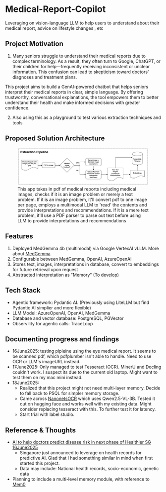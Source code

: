 # Medical-Report-Copilot
Leveraging on vision-language LLM to help users to understand about their medical report, advice on lifestyle changes , etc

## Project Motivation
1. Many seniors struggle to understand their medical reports due to complex terminology. As a result, they often turn to Google, ChatGPT, or their children for help—frequently receiving inconsistent or unclear information. This confusion can lead to skepticism toward doctors' diagnoses and treatment plans.

This project aims to build a GenAI-powered chatbot that helps seniors interpret their medical reports in clear, simple language. By offering trustworthy, conversational explanations, the tool empowers them to better understand their health and make informed decisions with greater confidence.

2. Also using this as a playground to test various extraction techniques and tools

## Proposed Solution Architecture
<figure>
    <img src="assets/med_archi.png" alt="Architecture Diagram" width="1200">
    <figcaption>This app takes in pdf of medical reports including medical images, checks if it is an image problem or merely a text problem. If it is an image problem, it'll convert pdf to one image per page, employs a multimodal LLM to 'read' the contents and provide interpretations and recommendations. If it is a mere text problem, it'll use a PDF parser to parse out text before using LLM to provide interpretations and recommendations</figcaption>
</figure>


## Features
1. Deployed MedGemma 4b (multimodal) via Google VertexAI vLLM. More about [MedGemma](https://deepmind.google/models/gemma/medgemma/)
2. Configurable between MedGemma, OpenAI, AzureOpenAI
3. Stores text, images, interpretations in database, convert to embeddings for future retrieval upon request
4. Abstracted interpretation as "Memory" (To develop)

## Tech Stack
* Agentic framework: Pydantic AI. (Previously using LiteLLM but find Pydantic AI simplier and more flexible)
* LLM Model: AzureOpenAI, OpenAI, MedGemma
* Database and vector database: PostgreSQL, PGVector
* Observility for agentic calls: TraceLoop


## Documenting progress and findings
* 16June2025: testing pipleine using the eye medical report. It seems to be scanned pdf, which pdfplumber isn't able to handle. Need to use OCR or LLM's imageURL instead.
* 17June2025: Only managed to test Tesseract (OCR). MinerU and Docling couldn't work. I suspect its due to the current old laptop. Might want to test them on my mac mini instead.
* 18June2025: 
    * Realized that this project might not need multi-layer memory. Decide to fall back to PSQL for simpler memory storage.
    * Came across [NanonetsOCR](https://huggingface.co/nanonets/Nanonets-OCR-s) which uses Qwen2.5-VL-3B. Tested it out on hugging face and works well with my existing data. Might consider replacing tesseract with this. To further test it for latency. 
    * Start trial with label studio. 


## Reference & Thoughts
* [AI to help doctors predict disease risk in next phase of Healthier SG 16June2025](https://www.straitstimes.com/singapore/health/ai-to-help-doctors-predict-disease-risk-in-next-bound-of-healthier-sg-ong-ye-kung)
    * Singapore just announced to leverage on health records for predictive AI. Glad that I had something similar in mind when first started this project. 
    * Data may include: National health records, socio-economic, genetic data 
* Planning to include a multi-level memory module, with reference to [Mem0](https://github.com/mem0ai/mem0)